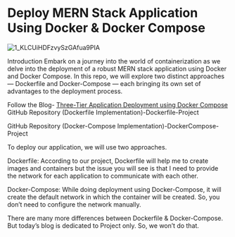 # Deploy MERN Stack Application Using Docker & Docker Compose 
![1_KLCUiHDFzvySzGAfua9PIA](https://github.com/prashant169/DevOps/assets/78464585/99e978a9-1013-4812-8030-cba2d9814642)

Introduction
Embark on a journey into the world of containerization as we delve into the deployment of a robust MERN stack application using Docker and Docker Compose. In this repo, we will explore two distinct approaches — Dockerfile and Docker-Compose — each bringing its own set of advantages to the deployment process.

Follow the Blog- [Three-Tier Application Deployment using Docker Compose](https://medium.com/@prashantphad2018/deploy-mern-stack-application-using-docker-docker-compose-6058a541e9b4)
GitHub Repository (Dockerfile Implementation)-Dockerfile-Project

GitHub Repository (Docker-Compose Implementation)-DockerCompose-Project

To deploy our application, we will use two approaches.

Dockerfile: According to our project, Dockerfile will help me to create images and containers but the issue you will see is that I need to provide the network for each application to communicate with each other.

Docker-Compose: While doing deployment using Docker-Compose, it will create the default network in which the container will be created. So, you don’t need to configure the network manually.

There are many more differences between Dockerfile & Docker-Compose. But today’s blog is dedicated to Project only. So, we won’t do that.
